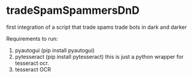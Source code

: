 # tradeSpamSpammersDnD
first integration of a script that trade spams trade bots in dark and darker

Requirements to run:
1. pyautogui (pip install pyautogui)
2. pytesseract (pip install pytesseract) this is just a python wrapper for tesseract ocr.
3. tesseract OCR 
